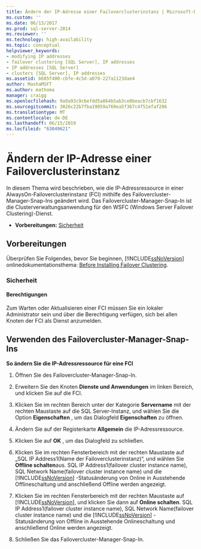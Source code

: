 ```yaml
---
title: Ändern der IP-Adresse einer Failoverclusterinstanz | Microsoft-Dokumentation
ms.custom: ''
ms.date: 06/13/2017
ms.prod: sql-server-2014
ms.reviewer: ''
ms.technology: high-availability
ms.topic: conceptual
helpviewer_keywords:
- modifying IP addresses
- failover clustering [SQL Server], IP addresses
- IP addresses [SQL Server]
- clusters [SQL Server], IP addresses
ms.assetid: b685f400-cbfe-4c5d-a070-227a1123dae4
author: MashaMSFT
ms.author: mathoma
manager: craigg
ms.openlocfilehash: 9a9a93c9c6efdd5a864b5ab3ce0beacb7cbf1632
ms.sourcegitcommit: 3026c22b7fba19059a769ea5f367c4f51efaf286
ms.translationtype: MT
ms.contentlocale: de-DE
ms.lasthandoff: 06/15/2019
ms.locfileid: "63049621"
---
```

# <a name="change-the-ip-address-of-a-failover-cluster-instance"></a>Ändern der IP-Adresse einer Failoverclusterinstanz
  In diesem Thema wird beschrieben, wie die IP-Adressressource in einer AlwaysOn-Failoverclusterinstanz (FCI) mithilfe des Failovercluster-Manager-Snap-Ins geändert wird. Das Failovercluster-Manager-Snap-In ist die Clusterverwaltungsanwendung für den WSFC (Windows Server Failover Clustering)-Dienst.  
  
-   **Vorbereitungen:**  [Sicherheit](#Security)  
  
##  <a name="BeforeYouBegin"></a> Vorbereitungen  
 Überprüfen Sie Folgendes, bevor Sie beginnen, [!INCLUDE[ssNoVersion](../../../includes/ssnoversion-md.md)] onlinedokumentationsthema: [Before Installing Failover Clustering](../install/before-installing-failover-clustering.md).  
  
###  <a name="Security"></a> Sicherheit  
  
####  <a name="Permissions"></a> Berechtigungen  
 Zum Warten oder Aktualisieren einer FCI müssen Sie ein lokaler Administrator sein und über die Berechtigung verfügen, sich bei allen Knoten der FCI als Dienst anzumelden.  
  
##  <a name="WSFC"></a> Verwenden des Failovercluster-Manager-Snap-Ins  
 **So ändern Sie die IP-Adressressource für eine FCI**  
  
1.  Öffnen Sie des Failovercluster-Manager-Snap-In.  
  
2.  Erweitern Sie den Knoten **Dienste und Anwendungen** im linken Bereich, und klicken Sie auf die FCI.  
  
3.  Klicken Sie im rechten Bereich unter der Kategorie **Servername** mit der rechten Maustaste auf die SQL Server-Instanz, und wählen Sie die Option **Eigenschaften** , um das Dialogfeld **Eigenschaften** zu öffnen.  
  
4.  Ändern Sie auf der Registerkarte **Allgemein** die IP-Adressressource.  
  
5.  Klicken Sie auf **OK** , um das Dialogfeld zu schließen.  
  
6.  Klicken Sie im rechten Fensterbereich mit der rechten Maustaste auf „SQL IP Address1(Name der Failoverclusterinstanz)“, und wählen Sie **Offline schalten**aus. SQL IP Address1(failover cluster instance name), SQL Network Name(failover cluster instance name) und die [!INCLUDE[ssNoVersion](../../../includes/ssnoversion-md.md)] -Statusänderung von Online in Ausstehende Offlineschaltung und anschließend Offline werden angezeigt.  
  
7.  Klicken Sie im rechten Fensterbereich mit der rechten Maustaste auf [!INCLUDE[ssNoVersion](../../../includes/ssnoversion-md.md)], und klicken Sie dann auf **Online schalten**. SQL IP Address1(failover cluster instance name), SQL Network Name(failover cluster instance name) und die [!INCLUDE[ssNoVersion](../../../includes/ssnoversion-md.md)] -Statusänderung von Offline in Ausstehende Onlineschaltung und anschließend Online werden angezeigt.  
  
8.  Schließen Sie das Failovercluster-Manager-Snap-In.  
  
  
